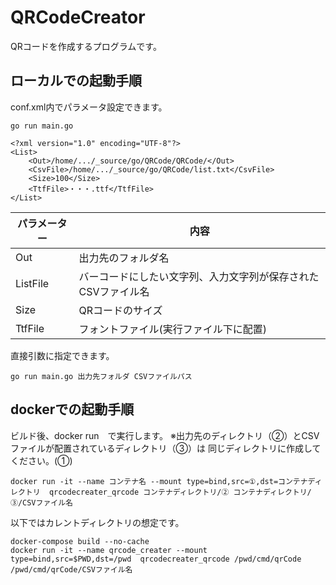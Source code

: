 # QRCodeCreator
QRコードを作成するプログラムです。

## ローカルでの起動手順
conf.xml内でパラメータ設定できます。
```
go run main.go
```

```
<?xml version="1.0" encoding="UTF-8"?>
<List>
	<Out>/home/.../_source/go/QRCode/QRCode/</Out>
	<CsvFile>/home/.../_source/go/QRCode/list.txt</CsvFile>
	<Size>100</Size>
	<TtfFile>・・・.ttf</TtfFile>
</List>
```
|パラメーター|内容|
|----|----|
|Out|出力先のフォルダ名|
|ListFile|バーコードにしたい文字列、入力文字列が保存されたCSVファイル名|
|Size|QRコードのサイズ|
|TtfFile|フォントファイル(実行ファイル下に配置)|

直接引数に指定できます。
```
go run main.go 出力先フォルダ CSVファイルパス
```


## dockerでの起動手順
ビルド後、docker run　で実行します。
※出力先のディレクトリ（②）とCSVファイルが配置されているディレクトリ（③）は
同じディレクトリに作成してください。(①)

```
docker run -it --name コンテナ名 --mount type=bind,src=①,dst=コンテナディレクトリ  qrcodecreater_qrcode コンテナディレクトリ/② コンテナディレクトリ/③/CSVファイル名
```
以下ではカレントディレクトリの想定です。
```
docker-compose build --no-cache
docker run -it --name qrcode_creater --mount type=bind,src=$PWD,dst=/pwd  qrcodecreater_qrcode /pwd/cmd/qrCode /pwd/cmd/qrCode/CSVファイル名
```
